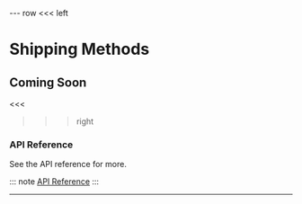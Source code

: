 --- row
<<< left
# Shipping Methods
## Coming Soon
<<<

>>> right

### API Reference
See the API reference for more.

::: note
[API Reference](api/index.html)
:::

>>>
---

